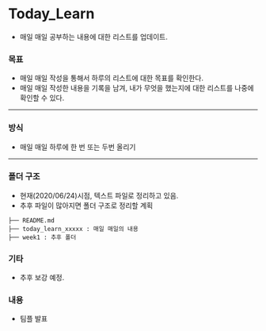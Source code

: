 # Today_Learn
 - 매일 매일 공부하는 내용에 대한 리스트를 업데이트.
### 목표
 - 매일 매일 작성을 통해서 하루의 리스트에 대한 목표를 확인한다.
 - 매일 매일 작성한 내용을 기록을 남겨, 내가 무엇을 했는지에 대한 리스트를 나중에 확인할 수 있다.
---
### 방식
 - 매일 매일 하루에 한 번 또는 두번 올리기
---
### 폴더 구조
 - 현재(2020/06/24)시점, 텍스트 파일로 정리하고 있음.
 - 추후 파일이 많아지면 폴더 구조로 정리할 계획
```
├── README.md
├── today_learn_xxxxx : 매일 매일의 내용
├── week1 : 추후 폴더
```
### 기타
 - 추후 보강 예정.
### 내용
- 팀플 발표
